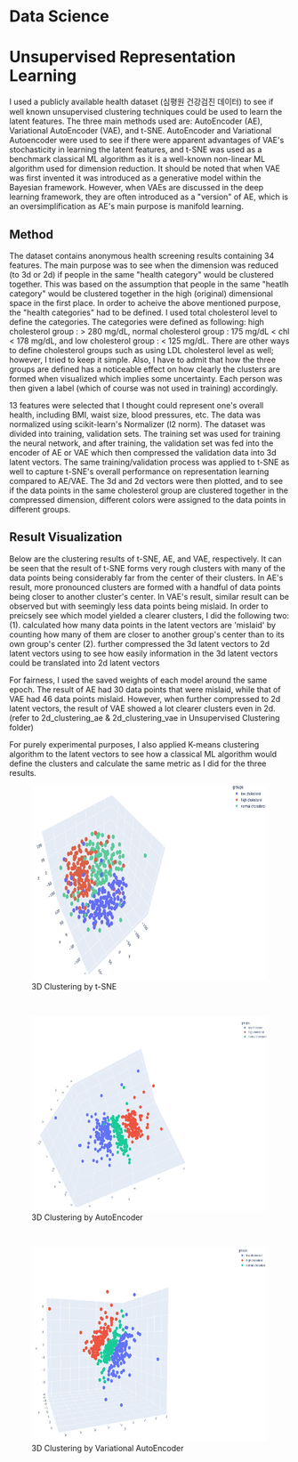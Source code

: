 Data Science
======================

# Unsupervised Representation Learning
I used a publicly available health dataset (심평원 건강검진 데이터) to see if well known unsupervised clustering techniques could be used to learn the latent features. The three main methods used are: AutoEncoder (AE), Variational AutoEncoder (VAE), and t-SNE. AutoEncoder and Variational Autoencoder were used to see if there were apparent advantages of VAE's stochasticity in learning the latent features, and t-SNE was used as a benchmark classical ML algorithm as it is a well-known non-linear ML algorithm used for dimension reduction. It should be noted that when VAE was first invented it was introduced as a generative model within the Bayesian framework. However, when VAEs are discussed in the deep learning framework, they are often introduced as a "version" of AE, which is an oversimplification as AE's main purpose is manifold learning. 

## Method
The dataset contains anonymous health screening results containing 34 features. The main purpose was to see when the dimension was reduced (to 3d or 2d) if people in the same "health category" would be clustered together. This was based on the assumption that people in the same "heatlh category" would be clustered together in the high (original) dimensional space in the first place. In order to acheive the above mentioned purpose, the "health categories" had to be defined. I used total cholesterol level to define the categories. The categories were defined as following: high cholesterol group : > 280 mg/dL, normal cholesterol group : 175 mg/dL < chl < 178 mg/dL, and low cholesterol group : < 125 mg/dL. There are other ways to define cholesterol groups such as using LDL cholesterol level as well; however, I tried to keep it simple. Also, I have to admit that how the three groups are defined has a noticeable effect on how clearly the clusters are formed when visualized which implies some uncertainty. 
Each person was then given a label (which of course was not used in training) accordingly.   

13 features were selected that I thought could represent one's overall health, including BMI, waist size, blood pressures, etc. The data was normalized using scikit-learn's Normalizer (l2 norm). The dataset was divided into training, validation sets. The training set was used for training the neural network, and after training, the validation set was fed into the encoder of AE or VAE which then compressed the validation data into 3d latent vectors. The same training/validation process was applied to t-SNE as well to capture t-SNE's overall performance on representation learning compared to AE/VAE. The 3d and 2d vectors were then plotted, and to see if the data points in the same cholesterol group are clustered together in the compressed dimension, different colors were assigned to the data points in different groups. 


## Result Visualization
Below are the clustering results of t-SNE, AE, and VAE, respectively. It can be seen that the result of t-SNE forms very rough clusters with many of the data points being considerably far from the center of their clusters. In AE's result, more pronounced clusters are formed with a handful of data points being closer to another cluster's center. In VAE's result, similar result can be observed but with seemingly less data points being mislaid. In order to preicsely see which model yielded a clearer clusters, I did the following two:  
(1). calculated how many data points in the latent vectors are 'mislaid' by counting how many of them are closer to another group's center than to its own group's center
(2). further compressed the 3d latent vectors to 2d latent vectors using to see how easily information in the 3d latent vectors could be translated into 2d latent vectors  

For fairness, I used the saved weights of each model around the same epoch. The result of AE had 30 data points that were mislaid, while that of VAE had 46 data points mislaid. However, when further compressed to 2d latent vectors, the result of VAE showed a lot clearer clusters even in 2d. (refer to 2d_clustering_ae & 2d_clustering_vae in Unsupervised Clustering folder)

For purely experimental purposes, I also applied K-means clustering algorithm to the latent vectors to see how a classical ML algorithm would define the clusters and calculate the same metric as I did for the three results. 

    
<figure>
<img src="https://github.com/byunwj/Data-Science/blob/main/Unsupervised%20Clustering/3d_clustering_tsne.png?raw=true" width="550px" height="350px" title="px(픽셀) 크기 설정" alt="3D Clustering by t-SNE">
<figcaption>3D Clustering by t-SNE</figcaption>
</figure>
</br>

<figure>
<img src="https://github.com/byunwj/Data-Science/blob/main/Unsupervised%20Clustering/3d_clustering_ae2.png?raw=true" width="550px" height="350px" title="px(픽셀) 크기 설정" alt="3D Clustering by AutoEncoder">
<figcaption>3D Clustering by AutoEncoder</figcaption>
</figure>
</br>

<figure>
<img src="https://github.com/byunwj/Data-Science/blob/main/Unsupervised%20Clustering/3d_clustering_vae.png?raw=true" width="550px" height="350px" title="px(픽셀) 크기 설정" alt="3D Clustering by Variational AutoEncoder">
<figcaption>3D Clustering by Variational AutoEncoder</figcaption>
</figure>
</br>